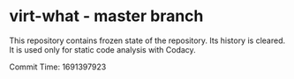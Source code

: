 # virt-what - master branch

This repository contains frozen state of the repository.
Its history is cleared. It is used only for static code
analysis with Codacy.

Commit Time: 1691397923